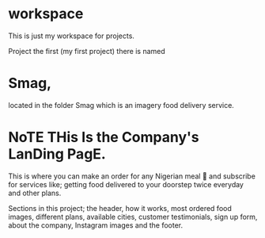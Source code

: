 # workspace
This is just my workspace for projects.

Project the first (my first project) there is named 
# Smag, 
located in the folder Smag which is an imagery food delivery service.
# NoTE THis Is the Company's LanDing PagE.

This is where you can make an order for any Nigerian meal 🍛 and subscribe 
for services like; getting food delivered to your doorstep twice everyday and other plans.

Sections in this project; the header, how it works, most ordered food images, different plans, available cities, customer testimonials, sign up form, about the company, Instagram images and the footer.
